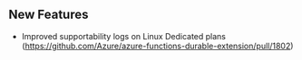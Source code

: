 ## New Features
- Improved supportability logs on Linux Dedicated plans (https://github.com/Azure/azure-functions-durable-extension/pull/1802)